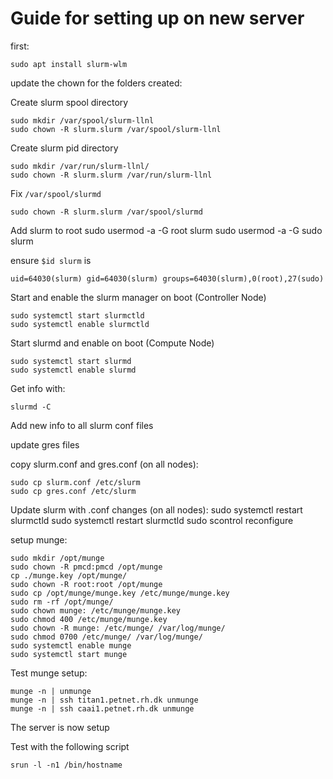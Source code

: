 # Guide for setting up on new server

first:

    sudo apt install slurm-wlm


update the chown for the folders created:

Create slurm spool directory

    sudo mkdir /var/spool/slurm-llnl
    sudo chown -R slurm.slurm /var/spool/slurm-llnl

Create slurm pid directory

    sudo mkdir /var/run/slurm-llnl/
    sudo chown -R slurm.slurm /var/run/slurm-llnl

Fix `/var/spool/slurmd`

    sudo chown -R slurm.slurm /var/spool/slurmd

Add slurm to root
    sudo usermod -a -G root slurm
    sudo usermod -a -G sudo slurm

ensure `$id slurm` is

    uid=64030(slurm) gid=64030(slurm) groups=64030(slurm),0(root),27(sudo)


Start and enable the slurm manager on boot (Controller Node)

    sudo systemctl start slurmctld
    sudo systemctl enable slurmctld

Start slurmd and enable on boot (Compute Node)

    sudo systemctl start slurmd
    sudo systemctl enable slurmd

Get info with:

    slurmd -C

Add new info to all slurm conf files

update gres files

copy slurm.conf and gres.conf (on all nodes):

    sudo cp slurm.conf /etc/slurm
    sudo cp gres.conf /etc/slurm

Update slurm with .conf changes (on all nodes):
    sudo systemctl restart slurmctld
    sudo systemctl restart slurmctld
    sudo scontrol reconfigure

setup munge:

    sudo mkdir /opt/munge
    sudo chown -R pmcd:pmcd /opt/munge
    cp ./munge.key /opt/munge/
    sudo chown -R root:root /opt/munge
    sudo cp /opt/munge/munge.key /etc/munge/munge.key
    sudo rm -rf /opt/munge/
    sudo chown munge: /etc/munge/munge.key
    sudo chmod 400 /etc/munge/munge.key
    sudo chown -R munge: /etc/munge/ /var/log/munge/
    sudo chmod 0700 /etc/munge/ /var/log/munge/
    sudo systemctl enable munge
    sudo systemctl start munge

Test munge setup:

    munge -n | unmunge
    munge -n | ssh titan1.petnet.rh.dk unmunge
    munge -n | ssh caai1.petnet.rh.dk unmunge

The server is now setup

Test with the following script

    srun -l -n1 /bin/hostname
